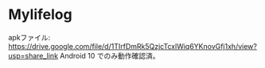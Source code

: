 # Mylifelog

apkファイル: https://drive.google.com/file/d/1TIrfDmRk5QzjcTcxlWiq6YKnovGfj1xh/view?usp=share_link
Android 10 でのみ動作確認済。
